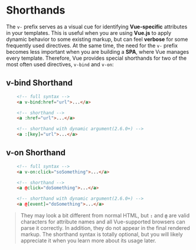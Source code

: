 # Shorthands

The `v-` prefix serves as a visual cue for identifying **Vue-specific** attributes in your templates. This is useful when you are using **Vue.js** to apply dynamic behavior to some existing markup, but can feel **verbose** for some frequently used directives. At the same time, the need for the `v-` prefix becomes less important when you are building a **SPA**, where Vue manages every template. Therefore, Vue provides special shorthands for two of the most often used directives, `v-bind` and `v-on`:

## v-bind Shorthand

```html
    <!-- full syntax -->
    <a v-bind:href="url">...</a>

    <!-- shorthand -->
    <a :href="url">...</a>

    <!-- shorthand with dynamic argument(2.6.0+) -->
    <a :[key]="url">...</a>

```

## v-on Shorthand

```html
    <!-- full syntax -->
    <a v-on:click="soSomething">...</a>

    <!-- shorthand -->
    <a @click="doSomething">...</a>

    <!-- shorthand with dynamic argument(2.6.0+) -->
    <a @[event]="doSomething">...</a>
```

>They may look a bit different from normal HTML, but **`:`** and **`@`** are valid characters for attribute names and all Vue-supported browsers can parse it correctly. In addition, they do not appear in the final rendered markup. The shorthand syntax is totally optional, but you will likely appreciate it when you learn more about its usage later.
